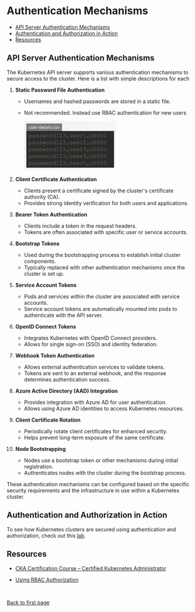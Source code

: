 
# Authentication Mechanisms 

- [API Server Authentication Mechanisms](#api-server-authentication-mechanisms)
- [Authentication and Authorization in Action](#authentication-and-authorization-in-action)
- [Resources](#resources)

## API Server Authentication Mechanisms

The Kubernetes API server supports various authentication mechanisms to secure access to the cluster. Here is a list with simple descriptions for each

1. **Static Password File Authentication**
   - Usernames and hashed passwords are stored in a static file.
   - Not recommended. Instead use RBAC authentication for new users 

      <p>
      <img width=250 src="../../Images/k8s-security-kube-apiserver-basic-auth-file.png">
      </p>


2. **Client Certificate Authentication**
   - Clients present a certificate signed by the cluster's certificate authority (CA).
   - Provides strong identity verification for both users and applications.

3. **Bearer Token Authentication**
   - Clients include a token in the request headers.
   - Tokens are often associated with specific user or service accounts.

4. **Bootstrap Tokens**
   - Used during the bootstrapping process to establish initial cluster components.
   - Typically replaced with other authentication mechanisms once the cluster is set up.

5. **Service Account Tokens**
   - Pods and services within the cluster are associated with service accounts.
   - Service account tokens are automatically mounted into pods to authenticate with the API server.

6. **OpenID Connect Tokens**
   - Integrates Kubernetes with OpenID Connect providers.
   - Allows for single sign-on (SSO) and identity federation.

7. **Webhook Token Authentication**
   - Allows external authentication services to validate tokens.
   - Tokens are sent to an external webhook, and the response determines authentication success.

8. **Azure Active Directory (AAD) Integration**
   - Provides integration with Azure AD for user authentication.
   - Allows using Azure AD identities to access Kubernetes resources.

9. **Client Certificate Rotation**
   - Periodically rotate client certificates for enhanced security.
   - Helps prevent long-term exposure of the same certificate.

10. **Node Bootstrapping**
    - Nodes use a bootstrap token or other mechanisms during initial registration.
    - Authenticates nodes with the cluster during the bootstrap process.

These authentication mechanisms can be configured based on the specific security requirements and the infrastructure in use within a Kubernetes cluster.


## Authentication and Authorization in Action 

To see how Kubernetes clusters are secured using authentication and authorization, check out this [lab](../../projects/Lab_027_Securing_Kubernetes_using_Authentication_and_Authorization/README.md).


## Resources 

- [CKA Certification Course – Certified Kubernetes Administrator](https://kodekloud.com/courses/certified-kubernetes-administrator-cka/)

- [Using RBAC Authorization](https://kubernetes.io/docs/reference/access-authn-authz/rbac/)



<br>

[Back to first page](../../README.md#kubernetes-security)
